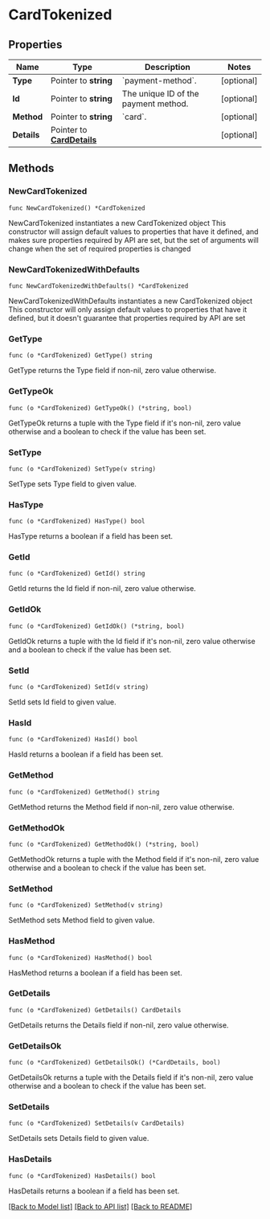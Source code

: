 # CardTokenized

## Properties

Name | Type | Description | Notes
------------ | ------------- | ------------- | -------------
**Type** | Pointer to **string** | &#x60;payment-method&#x60;. | [optional] 
**Id** | Pointer to **string** | The unique ID of the payment method. | [optional] 
**Method** | Pointer to **string** | &#x60;card&#x60;. | [optional] 
**Details** | Pointer to [**CardDetails**](CardDetails.md) |  | [optional] 

## Methods

### NewCardTokenized

`func NewCardTokenized() *CardTokenized`

NewCardTokenized instantiates a new CardTokenized object
This constructor will assign default values to properties that have it defined,
and makes sure properties required by API are set, but the set of arguments
will change when the set of required properties is changed

### NewCardTokenizedWithDefaults

`func NewCardTokenizedWithDefaults() *CardTokenized`

NewCardTokenizedWithDefaults instantiates a new CardTokenized object
This constructor will only assign default values to properties that have it defined,
but it doesn't guarantee that properties required by API are set

### GetType

`func (o *CardTokenized) GetType() string`

GetType returns the Type field if non-nil, zero value otherwise.

### GetTypeOk

`func (o *CardTokenized) GetTypeOk() (*string, bool)`

GetTypeOk returns a tuple with the Type field if it's non-nil, zero value otherwise
and a boolean to check if the value has been set.

### SetType

`func (o *CardTokenized) SetType(v string)`

SetType sets Type field to given value.

### HasType

`func (o *CardTokenized) HasType() bool`

HasType returns a boolean if a field has been set.

### GetId

`func (o *CardTokenized) GetId() string`

GetId returns the Id field if non-nil, zero value otherwise.

### GetIdOk

`func (o *CardTokenized) GetIdOk() (*string, bool)`

GetIdOk returns a tuple with the Id field if it's non-nil, zero value otherwise
and a boolean to check if the value has been set.

### SetId

`func (o *CardTokenized) SetId(v string)`

SetId sets Id field to given value.

### HasId

`func (o *CardTokenized) HasId() bool`

HasId returns a boolean if a field has been set.

### GetMethod

`func (o *CardTokenized) GetMethod() string`

GetMethod returns the Method field if non-nil, zero value otherwise.

### GetMethodOk

`func (o *CardTokenized) GetMethodOk() (*string, bool)`

GetMethodOk returns a tuple with the Method field if it's non-nil, zero value otherwise
and a boolean to check if the value has been set.

### SetMethod

`func (o *CardTokenized) SetMethod(v string)`

SetMethod sets Method field to given value.

### HasMethod

`func (o *CardTokenized) HasMethod() bool`

HasMethod returns a boolean if a field has been set.

### GetDetails

`func (o *CardTokenized) GetDetails() CardDetails`

GetDetails returns the Details field if non-nil, zero value otherwise.

### GetDetailsOk

`func (o *CardTokenized) GetDetailsOk() (*CardDetails, bool)`

GetDetailsOk returns a tuple with the Details field if it's non-nil, zero value otherwise
and a boolean to check if the value has been set.

### SetDetails

`func (o *CardTokenized) SetDetails(v CardDetails)`

SetDetails sets Details field to given value.

### HasDetails

`func (o *CardTokenized) HasDetails() bool`

HasDetails returns a boolean if a field has been set.


[[Back to Model list]](../README.md#documentation-for-models) [[Back to API list]](../README.md#documentation-for-api-endpoints) [[Back to README]](../README.md)


